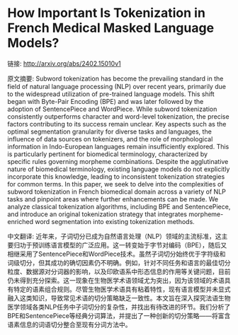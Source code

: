 # How Important Is Tokenization in French Medical Masked Language Models?

链接: http://arxiv.org/abs/2402.15010v1

原文摘要:
Subword tokenization has become the prevailing standard in the field of
natural language processing (NLP) over recent years, primarily due to the
widespread utilization of pre-trained language models. This shift began with
Byte-Pair Encoding (BPE) and was later followed by the adoption of
SentencePiece and WordPiece. While subword tokenization consistently
outperforms character and word-level tokenization, the precise factors
contributing to its success remain unclear. Key aspects such as the optimal
segmentation granularity for diverse tasks and languages, the influence of data
sources on tokenizers, and the role of morphological information in
Indo-European languages remain insufficiently explored. This is particularly
pertinent for biomedical terminology, characterized by specific rules governing
morpheme combinations. Despite the agglutinative nature of biomedical
terminology, existing language models do not explicitly incorporate this
knowledge, leading to inconsistent tokenization strategies for common terms. In
this paper, we seek to delve into the complexities of subword tokenization in
French biomedical domain across a variety of NLP tasks and pinpoint areas where
further enhancements can be made. We analyze classical tokenization algorithms,
including BPE and SentencePiece, and introduce an original tokenization
strategy that integrates morpheme-enriched word segmentation into existing
tokenization methods.

中文翻译:
近年来，子词切分已成为自然语言处理（NLP）领域的主流标准，这主要归功于预训练语言模型的广泛应用。这一转变始于字节对编码（BPE），随后又相继采用了SentencePiece和WordPiece技术。虽然子词切分始终优于字符级和词级切分，但其成功的确切因素仍不明确。例如，针对不同任务和语言的最佳切分粒度、数据源对分词器的影响，以及印欧语系中形态信息的作用等关键问题，目前仍未得到充分探索。这一现象在生物医学术语领域尤为突出，因为该领域的术语具有特定的语素组合规则。尽管生物医学术语具有粘着特性，现有语言模型并未显式融入这类知识，导致常见术语的切分策略缺乏一致性。本文旨在深入探究法语生物医学领域各类NLP任务中子词切分的复杂性，并找出有待改进的环节。我们分析了BPE和SentencePiece等经典分词算法，并提出了一种创新的切分策略——将富含语素信息的词语切分整合至现有分词方法中。
